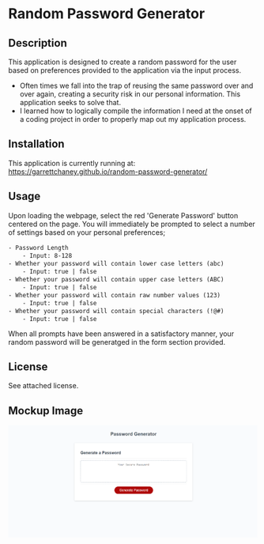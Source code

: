 # Random Password Generator

## Description

This application is designed to create a random password for the user based on preferences provided to the application via the input process.

- Often times we fall into the trap of reusing the same password over and over again, creating a security risk in our personal information. This application seeks to solve that.
- I learned how to logically compile the information I need at the onset of a coding project in order to properly map out my application process.

## Installation

This application is currently running at: https://garrettchaney.github.io/random-password-generator/

## Usage

Upon loading the webpage, select the red 'Generate Password' button centered on the page. You will immediately be prompted to select a number of settings based on your personal preferences;

    - Password Length
        - Input: 8-128
    - Whether your password will contain lower case letters (abc) 
        - Input: true | false
    - Whether your password will contain upper case letters (ABC)
        - Input: true | false
    - Whether your password will contain raw number values (123)
        - Input: true | false
    - Whether your password will contain special characters (!@#)
        - Input: true | false

When all prompts have been answered in a satisfactory manner, your random password will be generatged in the form section provided.

## License
See attached license.

## Mockup Image

![Mockup website!](./assets/images/password-generator-mock-up.PNG)